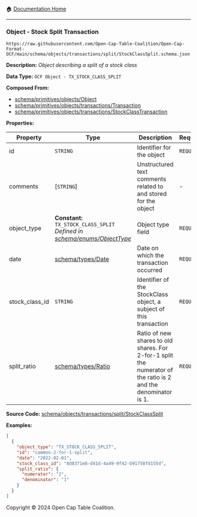 :house: [Documentation Home](../../../../../README.md)

---

### Object - Stock Split Transaction

`https://raw.githubusercontent.com/Open-Cap-Table-Coalition/Open-Cap-Format-OCF/main/schema/objects/transactions/split/StockClassSplit.schema.json`

**Description:** _Object describing a split of a stock class_

**Data Type:** `OCF Object - TX_STOCK_CLASS_SPLIT`

**Composed From:**

- [schema/primitives/objects/Object](../../../primitives/objects/Object.md)
- [schema/primitives/objects/transactions/Transaction](../../../primitives/objects/transactions/Transaction.md)
- [schema/primitives/objects/transactions/StockClassTransaction](../../../primitives/objects/transactions/StockClassTransaction.md)

**Properties:**

| Property       | Type                                                                                                          | Description                                                                                                    | Required   |
| -------------- | ------------------------------------------------------------------------------------------------------------- | -------------------------------------------------------------------------------------------------------------- | ---------- |
| id             | `STRING`                                                                                                      | Identifier for the object                                                                                      | `REQUIRED` |
| comments       | [`STRING`]                                                                                                    | Unstructured text comments related to and stored for the object                                                | -          |
| object_type    | **Constant:** `TX_STOCK_CLASS_SPLIT`</br>_Defined in [schema/enums/ObjectType](../../../enums/ObjectType.md)_ | Object type field                                                                                              | `REQUIRED` |
| date           | [schema/types/Date](../../../types/Date.md)                                                                   | Date on which the transaction occurred                                                                         | `REQUIRED` |
| stock_class_id | `STRING`                                                                                                      | Identifier of the StockClass object, a subject of this transaction                                             | `REQUIRED` |
| split_ratio    | [schema/types/Ratio](../../../types/Ratio.md)                                                                 | Ratio of new shares to old shares. For 2-for-1 split the numerator of the ratio is 2 and the denominator is 1. | `REQUIRED` |

**Source Code:** [schema/objects/transactions/split/StockClassSplit](../../../../../../schema/objects/transactions/split/StockClassSplit.schema.json)

**Examples:**

```json
[
  {
    "object_type": "TX_STOCK_CLASS_SPLIT",
    "id": "common-2-for-1-split",
    "date": "2022-02-01",
    "stock_class_id": "8d8371e8-d41d-4a49-9f42-b91758fd155d",
    "split_ratio": {
      "numerator": "2",
      "denominator": "1"
    }
  }
]
```

Copyright © 2024 Open Cap Table Coalition.
